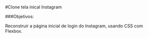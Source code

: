 #Clone tela inical Instagram

###Objetivos:

Reconstruir a página inicial de login do Instagram, usando CSS com Flexbox.